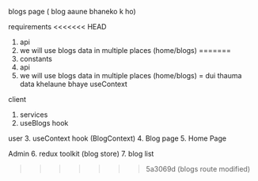 blogs page ( blog aaune bhaneko k ho)

requirements
<<<<<<< HEAD
1. api
2. we will use blogs data in multiple places (home/blogs)
=======
0. constants
1. api
2. we will use blogs data in multiple places (home/blogs) = dui thauma data khelaune bhaye useContext


client
1. services
2. useBlogs hook

user
3. useContext hook (BlogContext)
4. Blog page
5. Home Page

Admin
6. redux toolkit (blog store)
7. blog list
>>>>>>> 5a3069d (blogs route modified)
